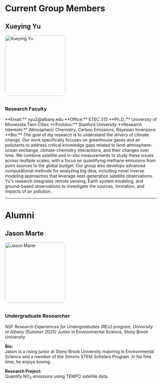 # Current Group Members

<h2><strong>Xueying Yu</strong></h2>
<img src="/assets/images/group/yu.jpg" alt="Xueying Yu" style="width:200px; border-radius: 10px; margin-bottom: 10px;"><br>
<h3>Research Faculty</h3>
**Email:** xyu2@albany.edu  
**Office:** ETEC 313  
**Ph.D.:** University of Minnesota Twin Cities  
**Postdoc:** Stanford University  
**Research Interests:** Atmospheric Chemistry, Carbon Emissions, Bayesian Inversions  
**Bio:**  
The goal of my research is to understand the drivers of climate change. Our work specifically focuses on greenhouse gases and air pollutants to address critical knowledge gaps related to land-atmosphere-ocean exchange, climate-chemistry interactions, and their changes over time. We combine satellite and in-situ measurements to study these issues across multiple scales, with a focus on quantifying methane emissions from point sources to the global budget. Our group also develops advanced computational methods for analyzing big data, including novel inverse modeling approaches that leverage next-generation satellite observations.  
Yu's research integrates remote sensing, Earth system modeling, and ground-based observations to investigate the sources, formation, and impacts of air pollution.

---

# Alumni

<h2><strong>Jason Marte</strong></h2>
<img src="/assets/images/group/jason.jpg" alt="Jason Marte" style="width:200px; border-radius: 10px; margin-bottom: 10px;"><br>

<h3>Undergraduate Researcher</h3>
<em>NSF Research Experiences for Undergraduates (REU) program, University at Albany (Summer 2025)</em>  
Junior in Environmental Science, Stony Brook University  

**Bio:**  
Jason is a rising junior at Stony Brook University majoring in Environmental Science and a member of the Simons STEM Scholars Program. In his free time, he enjoys boxing.

**Research Project:**  
Quantify NO<sub>2</sub> emissions using TEMPO satellite data.
